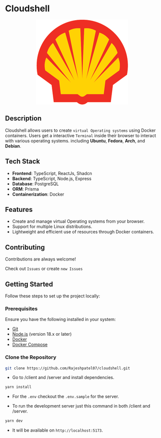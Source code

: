 # Cloudshell

<div align="center">
	<img src="./client/public/logo.png">
</div>

## Description

Cloudshell allows users to create `virtual Operating systems` using Docker containers.
Users get a interactive `Terminal` inside their browser to interact with various operating systems.
including **Ubuntu**, **Fedora**, **Arch**, and **Debian**.

## Tech Stack

- **Frontend**: TypeScript, ReactJs, Shadcn
- **Backend**: TypeScript, Node.js, Express
- **Database**: PostgreSQL
- **ORM**: Prisma
- **Containerization**: Docker

## Features

- Create and manage virtual Operating systems from your browser.
- Support for multiple Linux distributions.
- Lightweight and efficient use of resources through Docker containers.

## Contributing

Contributions are always welcome!

Check out `Issues` or create `new Issues`

## Getting Started

Follow these steps to set up the project locally:

### Prerequisites

Ensure you have the following installed in your system:

- [Git](https://git-scm.com/)
- [Node.js](https://nodejs.org/) (version 18.x or later)
- [Docker](https://www.docker.com/)
- [Docker Compose](https://docs.docker.com/compose/)

### Clone the Repository

```bash
git clone https://github.com/Rajeshpatel07/cloudshell.git
```

- Go to /client and /server and install dependencies.

```bash
yarn install
```

- For the `.env` checkout the `.env.sample` for the server.

- To run the development server just this command in both /client and /server.

```bash
yarn dev
```

- It will be available on `http://localhost:5173`.
